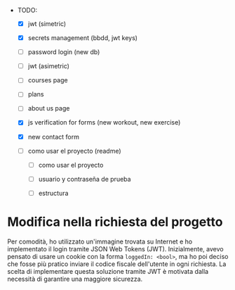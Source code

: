 - TODO:

    - [x] jwt (simetric)

    - [x] secrets management (bbdd, jwt keys)

    - [ ] password login (new db)

    - [ ] jwt (asimetric)

    - [ ] courses page

    - [ ] plans

    - [ ] about us page

    - [x] js verification for forms (new workout, new exercise)

    - [x] new contact form

    - [ ] como usar el proyecto (readme)

        - [ ] como usar el proyecto

        - [ ] usuario y contraseña de prueba

        - [ ] estructura

# Modifica nella richiesta del progetto

Per comodità, ho utilizzato un'immagine trovata su Internet e ho implementato il
login tramite JSON Web Tokens (JWT). Inizialmente, avevo pensato di usare un
cookie con la forma `loggedIn: <bool>`, ma ho poi deciso che fosse più pratico
inviare il codice fiscale dell'utente in ogni richiesta. La scelta di
implementare questa soluzione tramite JWT è motivata dalla necessità di
garantire una maggiore sicurezza.
